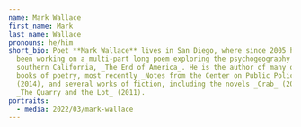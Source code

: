 ```yaml
---
name: Mark Wallace
first_name: Mark
last_name: Wallace
pronouns: he/him
short_bio: Poet **Mark Wallace** lives in San Diego, where since 2005 he has
  been working on a multi-part long poem exploring the psychogeography of
  southern California, _The End of America_. He is the author of many other
  books of poetry, most recently _Notes from the Center on Public Policy_
  (2014), and several works of fiction, including the novels _Crab_ (2017) and
  _The Quarry and the Lot_ (2011).
portraits:
  - media: 2022/03/mark-wallace
---
```

